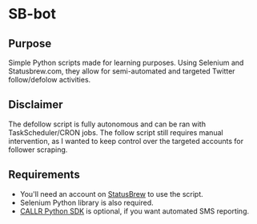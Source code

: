 # SB-bot

## Purpose
Simple Python scripts made for learning purposes. Using Selenium and Statusbrew.com, they allow for semi-automated and targeted Twitter follow/defolow activities.

## Disclaimer
The defollow script is fully autonomous and can be ran with TaskScheduler/CRON jobs.
The follow script still requires manual intervention, as I wanted to keep control over the targeted accounts for follower scraping.

## Requirements
* You'll need an account on [StatusBrew](https://www.statusBrew.com) to use the script.
* Selenium Python library is also required.
* [CALLR Python SDK](https://www.callr.com/docs/) is optional, if you want automated SMS reporting.
